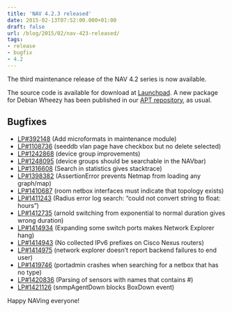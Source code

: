 ```yaml
---
title: 'NAV 4.2.3 released'
date: 2015-02-13T07:52:00.000+01:00
draft: false
url: /blog/2015/02/nav-423-released/
tags: 
- release
- bugfix
- 4.2
---
```


The third maintenance release of the NAV 4.2 series is now available.

The source code is available for download at [Launchpad](https://launchpad.net/nav/4.2/4.2.3). A new package for Debian Wheezy has been published in our [APT repository](https://nav.uninett.no/wiki/nav_on_debian), as usual.

## Bugfixes

*   [LP#392148](https://bugs.launchpad.net/nav/+bug/392148/) (Add microformats in maintenance module)
*   [LP#1108736](https://bugs.launchpad.net/nav/+bug/1108736/) (seeddb vlan page have checkbox but no delete selected)
*   [LP#1242868](https://bugs.launchpad.net/nav/+bug/1242868/) (device group improvements)
*   [LP#1248095](https://bugs.launchpad.net/nav/+bug/1248095/) (device groups should be searchable in the NAVbar)
*   [LP#1316608](https://bugs.launchpad.net/nav/+bug/1316608/) (Search in statistics gives stacktrace)
*   [LP#1398382](https://bugs.launchpad.net/nav/+bug/1398382/) (AssertionError prevents Netmap from loading any graph/map)
*   [LP#1410687](https://bugs.launchpad.net/nav/+bug/1410687/) (room netbox interfaces must indicate that topology exists)
*   [LP#1411243](https://bugs.launchpad.net/nav/+bug/1411243/) (Radius error log search: “could not convert string to float: hours”)
*   [LP#1412735](https://bugs.launchpad.net/nav/+bug/1412735/) (arnold switching from exponential to normal duration gives wrong duration)
*   [LP#1414934](https://bugs.launchpad.net/nav/+bug/1414934/) (Expanding some switch ports makes Network Explorer hang)
*   [LP#1414943](https://bugs.launchpad.net/nav/+bug/1414943/) (No collected IPv6 prefixes on Cisco Nexus routers)
*   [LP#1414975](https://bugs.launchpad.net/nav/+bug/1414975/) (network explorer doesn’t report backend failures to end user)
*   [LP#1419746](https://bugs.launchpad.net/nav/+bug/1419746/) (portadmin crashes when searching for a netbox that has no type)
*   [LP#1420836](https://bugs.launchpad.net/nav/+bug/1420836/) (Parsing of sensors with names that contains #)
*   [LP#1421126](https://bugs.launchpad.net/nav/+bug/1421126/) (snmpAgentDown blocks BoxDown event)

Happy NAVing everyone!
